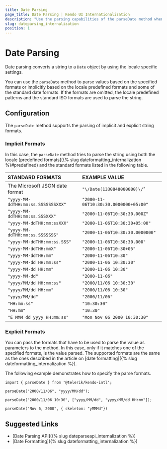 ```yaml
---
title: Date Parsing
page_title: Date Parsing | Kendo UI Internationalization
description: "Use the parsing capabilities of the parseDate method when working with the Kendo UI Internationalization package."
slug: dateparsing_internalization
position: 1
---
```


# Date Parsing

Date parsing converts a string to a `Date` object by using the locale specific settings.

You can use the `parseDate` method to parse values based on the specified formats or implicitly based on the locale predefined formats and some of the standard date formats. If the formats are omitted, the locale predefined patterns and the standard ISO formats are used to parse the string.

## Configuration

The `parseDate` method supports the parsing of implicit and explicit string formats.

### Implicit Formats

In this case, the `parseDate` method tries to parse the string using both the locale [predefined formats]({% slug dateformatting_internalization %}#predefined) and the standard formats listed in the following table.

| STANDARD FORMATS                   | EXAMPLE VALUE                         |
| :---                               | :---                                  |
| The Microsoft JSON date format     | `"\/Date(1330848000000)\/`"           |  
| `"yyyy-MM-ddTHH:mm:ss.SSSSSSSXXX"` | `"2000-11-06T10:30:30.0000000+05:00"` |
| `"yyyy-MM-ddTHH:mm:ss.SSSXXX"`     | `"2000-11-06T10:30:30.000Z"`          |
| `"yyyy-MM-ddTHH:mm:ssXXX"`         | `"2000-11-06T10:30:30+05:00"`         |
| `"yyyy-MM-ddTHH:mm:ss.SSSSSSS"`    | `"2000-11-06T10:30:30.0000000"`       |
| `"yyyy-MM-ddTHH:mm:ss.SSS"`        | `"2000-11-06T10:30:30.000"`           |
| `"yyyy-MM-ddTHH:mmX"`              | `"2000-11-06T10:30+05"`               |
| `"yyyy-MM-ddTHH:mm"`               | `"2000-11-06T10:30"`                  |
| `"yyyy-MM-dd HH:mm:ss"`            | `"2000-11-06 10:30:30"`               |
| `"yyyy-MM-dd HH:mm"`               | `"2000-11-06 10:30"`                  |
| `"yyyy-MM-dd"`                     | `"2000-11-06"`                        |
| `"yyyy/MM/dd HH:mm:ss"`            | `"2000/11/06 10:30:30"`               |
| `"yyyy/MM/dd HH:mm"`               | `"2000/11/06 10:30"`                  |
| `"yyyy/MM/dd"`                     | `"2000/11/06"`                        |
| `"HH:mm:ss"`                       | `"10:30:30"`                          |
| `"HH:mm"`                          | `"10:30"`                             |
| `"E MMM dd yyyy HH:mm:ss"`         | `"Mon Nov 06 2000 10:30:30"`          |

### Explicit Formats

You can pass the formats that have to be used to parse the value as parameters to the method. In this case, only if it matches one of the specified formats, is the value parsed. The supported formats are the same as the ones described in the article on [date formatting]({% slug dateformatting_internalization %}).

The following example demonstrates how to specify the parse formats.

    import { parseDate } from '@telerik/kendo-intl';

    parseDate("2000/11/06", "yyyy/MM/dd");

    parseDate("2000/11/06 10:30", ["yyyy/MM/dd", "yyyy/MM/dd HH:mm"]);

    parseDate("Nov 6, 2000", { skeleton: "yMMMd"})

## Suggested Links

* [Date Parsing API]({% slug dateparseapi_internalization %})
* [Date Formatting]({% slug dateformatting_internalization %})
